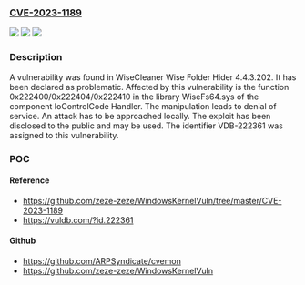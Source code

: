 ### [CVE-2023-1189](https://cve.mitre.org/cgi-bin/cvename.cgi?name=CVE-2023-1189)
![](https://img.shields.io/static/v1?label=Product&message=Wise%20Folder%20Hider&color=blue)
![](https://img.shields.io/static/v1?label=Version&message=%3D%204.4.3.202%20&color=brighgreen)
![](https://img.shields.io/static/v1?label=Vulnerability&message=CWE-404%20Denial%20of%20Service&color=brighgreen)

### Description

A vulnerability was found in WiseCleaner Wise Folder Hider 4.4.3.202. It has been declared as problematic. Affected by this vulnerability is the function 0x222400/0x222404/0x222410 in the library WiseFs64.sys of the component IoControlCode Handler. The manipulation leads to denial of service. An attack has to be approached locally. The exploit has been disclosed to the public and may be used. The identifier VDB-222361 was assigned to this vulnerability.

### POC

#### Reference
- https://github.com/zeze-zeze/WindowsKernelVuln/tree/master/CVE-2023-1189
- https://vuldb.com/?id.222361

#### Github
- https://github.com/ARPSyndicate/cvemon
- https://github.com/zeze-zeze/WindowsKernelVuln

